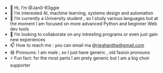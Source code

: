 - 👋 Hi, I’m @Jan0-R3ggie
- 👀 I’m interested AI, machine learning, systems design and automation
- 🌱 I’m currently a University student , so I study various languages but at the moment I am focused on more advanced Python and beginner Web dev tools
- 💞️ I’m looking to collaborate on any intresting programs or even just gain new experiences
- 📫 How to reach me : you can email ma @rieghardtw@gmail.com
- 😄 Pronouns: I am male ; so I just have generic , old fasion pronouns
- ⚡ Fun fact: for the most parts I am prety generic but I am a big choir supporter

<!---
Jan0-R3ggie/Jan0-R3ggie is a ✨ special ✨ repository because its `README.md` (this file) appears on your GitHub profile.
You can click the Preview link to take a look at your changes.
--->
